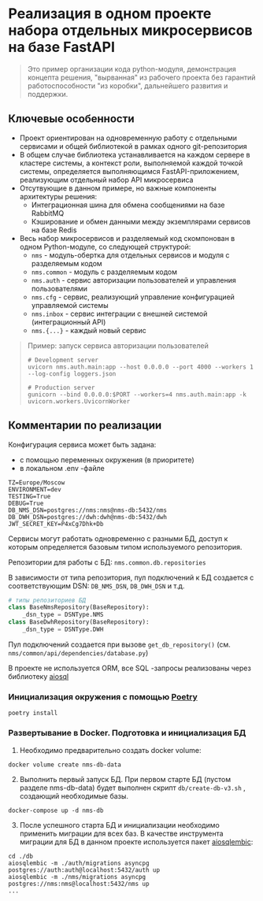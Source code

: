 # Реализация в одном проекте набора отдельных микросервисов на базе FastAPI

> Это пример организации кода python-модуля, демонстрация концепта решения, "вырванная" из рабочего проекта без гарантий работоспособности "из коробки", дальнейшего развития и поддержки.
## Ключевые особенности

- Проект ориентирован на одновременную работу с отдельными сервисами и общей библиотекой в рамках одного git-репозитория
- В общем случае библиотека устанавливается на каждом сервере в кластере системы, а контекст роли, выполняемой каждой точкой системы, определяется выполняющимся FastAPI-приложением, реализующим отдельный набор API микросервиса
- Отсутвующие в данном примере, но важные компоненты архитектуры решения:
    - Интеграционная шина для обмена сообщениями на базе RabbitMQ
    - Кэширование и обмен данными между экземплярами сервисов на базе Redis
- Весь набор микросервисов и разделяемый код скомпонован в одном Python-модуле, со следующей структурой:
    - `nms` - модуль-обертка для отдельных сервисов и модуля с разделяемым кодом
    - `nms.common` - модуль с разделяемым кодом
    - `nms.auth` - сервис авторизации пользователей и управления пользователями
    - `nms.cfg` - сервис, реализующий управление конфигурацией управляемой системы
    - `nms.inbox` - сервис интеграции с внешней системой (интеграционный API)
    - `nms.{...}` - каждый новый сервис

> Пример: запуск сервиса авторизации пользователей
> ```shell
> # Development server
> uvicorn nms.auth.main:app --host 0.0.0.0 --port 4000 --workers 1  --log-config loggers.json
> 
> # Production server
> gunicorn --bind 0.0.0.0:$PORT --workers=4 nms.auth.main:app -k uvicorn.workers.UvicornWorker
> ```
## Комментарии по реализации
Конфигурация сервиса может быть задана:
- с помощью переменных окружения (в приоритете)
- в локальном .env -файле
```shell
TZ=Europe/Moscow
ENVIRONMENT=dev
TESTING=True
DEBUG=True
DB_NMS_DSN=postgres://nms:nms@nms-db:5432/nms
DB_DWH_DSN=postgres://dwh:dwh@nms-db:5432/dwh
JWT_SECRET_KEY=P4xCg7Dhk+Db
```

Сервисы могут работать одновременно с разными БД, доступ к которым определяется базовым типом используемого репозитория.

Репозитории для работы с БД: `nms.common.db.repositories`

В зависимости от типа репозитория, пул подключений к БД создается с соответствующим DSN: `DB_NMS_DSN`, `DB_DWH_DSN` и т.д.
```python
# типы репозиториев БД
class BaseNmsRepository(BaseRepository):
    _dsn_type = DSNType.NMS
class BaseDwhRepository(BaseRepository):
    _dsn_type = DSNType.DWH
```

Пул подключений создается при вызове `get_db_repository()` (см. `nms/common/api/dependencies/database.py`)

В проекте не используется ORM, все SQL -запросы реализованы через библиотеку [aiosql](https://pypi.org/project/aiosql/)


### Инициализация окружения с помощью [Poetry](https://python-poetry.org/docs/)

```shell
poetry install
```

### Развертывание в Docker. Подготовка и инициализация БД

1. Необходимо предварительно создать docker volume:
```shell
docker volume create nms-db-data
```
2. Выполнить первый запуск БД. При первом старте БД (пустом разделе nms-db-data) будет выполнен скрипт `db/create-db-v3.sh` , создающий необходимые базы.
```shell
docker-compose up -d nms-db
```
3. После успешного старта БД и инициализации необходимо применить миграции для всех баз. В качестве инструмента миграции для БД в данном проекте используется пакет [aiosqlembic](https://pypi.org/project/aiosqlembic/):
```shell
cd ./db
aiosqlembic -m ./auth/migrations asyncpg postgres://auth:auth@localhost:5432/auth up
aiosqlembic -m ./nms/migrations asyncpg postgres://nms:nms@localhost:5432/nms up
...
```
